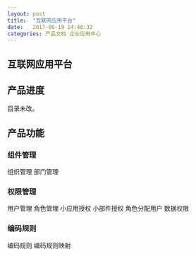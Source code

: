 ```yaml
---
layout: post
title:  "互联网应用平台"
date:   2017-06-19 14:48:32
categories: 产品文档 企业应用中心
---
```


## 互联网应用平台

## 产品进度

目录未改。

## 产品功能


### 组件管理

组织管理
部门管理

### 权限管理

用户管理
角色管理
小应用授权
小部件授权
角色分配用户
数据权限

### 编码规则

编码规则
编码规则映射